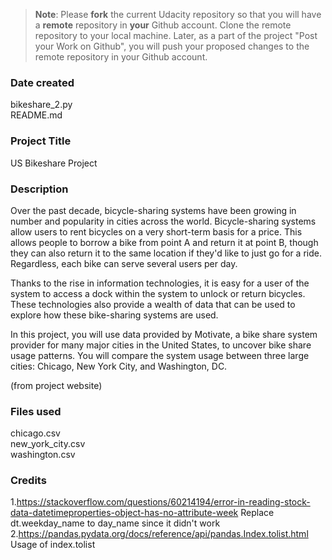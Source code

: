 >**Note**: Please **fork** the current Udacity repository so that you will have a **remote** repository in **your** Github account. Clone the remote repository to your local machine. Later, as a part of the project "Post your Work on Github", you will push your proposed changes to the remote repository in your Github account.

### Date created
bikeshare_2.py <br>
README.md 

### Project Title
US Bikeshare Project

### Description
Over the past decade, bicycle-sharing systems have been growing in number and popularity in cities across the world. Bicycle-sharing systems allow users to rent bicycles on a very short-term basis for a price. This allows people to borrow a bike from point A and return it at point B, though they can also return it to the same location if they'd like to just go for a ride. Regardless, each bike can serve several users per day.

Thanks to the rise in information technologies, it is easy for a user of the system to access a dock within the system to unlock or return bicycles. These technologies also provide a wealth of data that can be used to explore how these bike-sharing systems are used.

In this project, you will use data provided by Motivate, a bike share system provider for many major cities in the United States, to uncover bike share usage patterns. You will compare the system usage between three large cities: Chicago, New York City, and Washington, DC.

(from project website)

### Files used
chicago.csv <br>
new_york_city.csv <br>
washington.csv <br>

### Credits
1.https://stackoverflow.com/questions/60214194/error-in-reading-stock-data-datetimeproperties-object-has-no-attribute-week
   Replace dt.weekday_name to day_name since it didn't work
2.https://pandas.pydata.org/docs/reference/api/pandas.Index.tolist.html
   Usage of index.tolist
